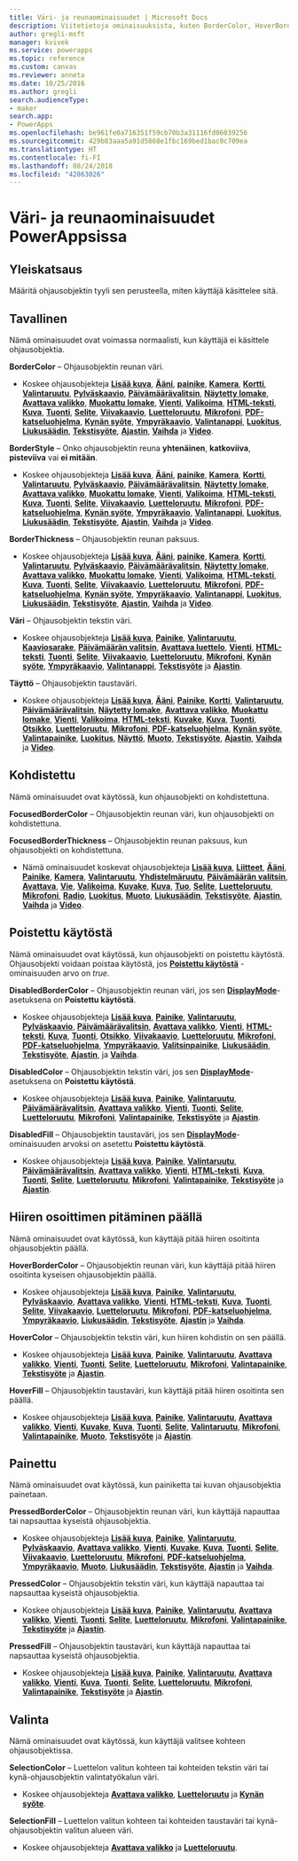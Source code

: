 ```yaml
---
title: Väri- ja reunaominaisuudet | Microsoft Docs
description: Viitetietoja ominaisuuksista, kuten BorderColor, HoverBorderColor ja PressedBorderColor
author: gregli-msft
manager: kvivek
ms.service: powerapps
ms.topic: reference
ms.custom: canvas
ms.reviewer: anneta
ms.date: 10/25/2016
ms.author: gregli
search.audienceType:
- maker
search.app:
- PowerApps
ms.openlocfilehash: be961fe0a716351f59cb70b3a31116fd06039256
ms.sourcegitcommit: 429b83aaa5a91d5868e1fbc169bed1bac0c709ea
ms.translationtype: HT
ms.contentlocale: fi-FI
ms.lasthandoff: 08/24/2018
ms.locfileid: "42863026"
---
```

# <a name="color-and-border-properties-in-powerapps"></a>Väri- ja reunaominaisuudet PowerAppsissa
## <a name="overview"></a>Yleiskatsaus
Määritä ohjausobjektin tyyli sen perusteella, miten käyttäjä käsittelee sitä.

## <a name="normal"></a>Tavallinen
Nämä ominaisuudet ovat voimassa normaalisti, kun käyttäjä ei käsittele ohjausobjektia.

**BorderColor** – Ohjausobjektin reunan väri.

* Koskee ohjausobjekteja **[Lisää kuva](control-add-picture.md)**, **[Ääni](control-audio-video.md)**, **[painike](control-button.md)**, **[Kamera](control-camera.md)**, **[Kortti](control-card.md)**, **[Valintaruutu](control-check-box.md)**, **[Pylväskaavio](control-column-line-chart.md)**, **[Päivämäärävalitsin](control-date-picker.md)**, **[Näytetty lomake](control-form-detail.md)**, **[Avattava valikko](control-drop-down.md)**, **[Muokattu lomake](control-form-detail.md)**, **[Vienti](control-export-import.md)**, **[Valikoima](control-gallery.md)**, **[HTML-teksti](control-html-text.md)**, **[Kuva](control-image.md)**, **[Tuonti](control-export-import.md)**, **[Selite](control-text-box.md)**, **[Viivakaavio](control-column-line-chart.md)**, **[Luetteloruutu](control-list-box.md)**, **[Mikrofoni](control-microphone.md)**, **[PDF-katseluohjelma](control-pdf-viewer.md)**, **[Kynän syöte](control-pen-input.md)**, **[Ympyräkaavio](control-pie-chart.md)**, **[Valintanappi](control-radio.md)**, **[Luokitus](control-rating.md)**, **[Liukusäädin](control-slider.md)**, **[Tekstisyöte](control-text-input.md)**, **[Ajastin](control-timer.md)**, **[Vaihda](control-toggle.md)** ja **[Video](control-audio-video.md)**.

**BorderStyle** – Onko ohjausobjektin reuna **yhtenäinen**, **katkoviiva**, **pisteviiva** vai **ei mitään**.

* Koskee ohjausobjekteja **[Lisää kuva](control-add-picture.md)**, **[Ääni](control-audio-video.md)**, **[painike](control-button.md)**, **[Kamera](control-camera.md)**, **[Kortti](control-card.md)**, **[Valintaruutu](control-check-box.md)**, **[Pylväskaavio](control-column-line-chart.md)**, **[Päivämäärävalitsin](control-date-picker.md)**, **[Näytetty lomake](control-form-detail.md)**, **[Avattava valikko](control-drop-down.md)**, **[Muokattu lomake](control-form-detail.md)**, **[Vienti](control-export-import.md)**, **[Valikoima](control-gallery.md)**, **[HTML-teksti](control-html-text.md)**, **[Kuva](control-image.md)**, **[Tuonti](control-export-import.md)**, **[Selite](control-text-box.md)**, **[Viivakaavio](control-column-line-chart.md)**, **[Luetteloruutu](control-list-box.md)**, **[Mikrofoni](control-microphone.md)**, **[PDF-katseluohjelma](control-pdf-viewer.md)**, **[Kynän syöte](control-pen-input.md)**, **[Ympyräkaavio](control-pie-chart.md)**, **[Valintanappi](control-radio.md)**, **[Luokitus](control-rating.md)**, **[Liukusäädin](control-slider.md)**, **[Tekstisyöte](control-text-input.md)**, **[Ajastin](control-timer.md)**, **[Vaihda](control-toggle.md)** ja **[Video](control-audio-video.md)**.

**BorderThickness** – Ohjausobjektin reunan paksuus.

* Koskee ohjausobjekteja **[Lisää kuva](control-add-picture.md)**, **[Ääni](control-audio-video.md)**, **[painike](control-button.md)**, **[Kamera](control-camera.md)**, **[Kortti](control-card.md)**, **[Valintaruutu](control-check-box.md)**, **[Pylväskaavio](control-column-line-chart.md)**, **[Päivämäärävalitsin](control-date-picker.md)**, **[Näytetty lomake](control-form-detail.md)**, **[Avattava valikko](control-drop-down.md)**, **[Muokattu lomake](control-form-detail.md)**, **[Vienti](control-export-import.md)**, **[Valikoima](control-gallery.md)**, **[HTML-teksti](control-html-text.md)**, **[Kuva](control-image.md)**, **[Tuonti](control-export-import.md)**, **[Selite](control-text-box.md)**, **[Viivakaavio](control-column-line-chart.md)**, **[Luetteloruutu](control-list-box.md)**, **[Mikrofoni](control-microphone.md)**, **[PDF-katseluohjelma](control-pdf-viewer.md)**, **[Kynän syöte](control-pen-input.md)**, **[Ympyräkaavio](control-pie-chart.md)**, **[Valintanappi](control-radio.md)**, **[Luokitus](control-rating.md)**, **[Liukusäädin](control-slider.md)**, **[Tekstisyöte](control-text-input.md)**, **[Ajastin](control-timer.md)**, **[Vaihda](control-toggle.md)** ja **[Video](control-audio-video.md)**.

**Väri** – Ohjausobjektin tekstin väri.

* Koskee ohjausobjekteja **[Lisää kuva](control-add-picture.md)**, **[Painike](control-button.md)**, **[Valintaruutu](control-check-box.md)**, **[Kaaviosarake](control-column-line-chart.md)**, **[Päivämäärän valitsin](control-date-picker.md)**, **[Avattava luettelo](control-drop-down.md)**, **[Vienti](control-export-import.md)**, **[HTML-teksti](control-html-text.md)**, **[Tuonti](control-export-import.md)**, **[Selite](control-text-box.md)**, **[Viivakaavio](control-column-line-chart.md)**, **[Luetteloruutu](control-list-box.md)**, **[Mikrofoni](control-microphone.md)**, **[Kynän syöte](control-pen-input.md)**, **[Ympyräkaavio](control-pie-chart.md)**, **[Valintanappi](control-radio.md)**, **[Tekstisyöte](control-text-input.md)** ja **[Ajastin](control-timer.md)**.

**Täyttö** – Ohjausobjektin taustaväri.

* Koskee ohjausobjekteja **[Lisää kuva](control-add-picture.md)**, **[Ääni](control-audio-video.md)**, **[Painike](control-button.md)**, **[Kortti](control-card.md)**, **[Valintaruutu](control-check-box.md)**, **[Päivämäärävalitsin](control-date-picker.md)**, **[Näytetty lomake](control-form-detail.md)**, **[Avattava valikko](control-drop-down.md)**, **[Muokattu lomake](control-form-detail.md)**, **[Vienti](control-export-import.md)**, **[Valikoima](control-gallery.md)**, **[HTML-teksti](control-html-text.md)**, **[Kuvake](control-shapes-icons.md)**, **[Kuva](control-image.md)**, **[Tuonti](control-export-import.md)**, **[Otsikko](control-text-box.md)**, **[Luetteloruutu](control-list-box.md)**, **[Mikrofoni](control-microphone.md)**, **[PDF-katseluohjelma](control-pdf-viewer.md)**, **[Kynän syöte](control-pen-input.md)**, **[Valintapainike](control-radio.md)**, **[Luokitus](control-rating.md)**, **[Näyttö](control-screen.md)**, **[Muoto](control-shapes-icons.md)**, **[Tekstisyöte](control-text-input.md)**, **[Ajastin](control-timer.md)**, **[Vaihda](control-toggle.md)** ja **[Video](control-audio-video.md)**.

## <a name="focused"></a>Kohdistettu
Nämä ominaisuudet ovat käytössä, kun ohjausobjekti on kohdistettuna.

**FocusedBorderColor** – Ohjausobjektin reunan väri, kun ohjausobjekti on kohdistettuna.

**FocusedBorderThickness** – Ohjausobjektin reunan paksuus, kun ohjausobjekti on kohdistettuna.

* Nämä ominaisuudet koskevat ohjausobjekteja **[Lisää kuva](control-add-picture.md)**, **[Liitteet](control-attachments.md)**, **[Ääni](control-audio-video.md)**, **[Painike](control-button.md)**, **[Kamera](control-camera.md)**, **[Valintaruutu](control-check-box.md)**, **[Yhdistelmäruutu](control-combo-box.md)**, **[Päivämäärän valitsin](control-date-picker.md)**, **[Avattava](control-drop-down.md)**, **[Vie](control-export-import.md)**, **[Valikoima](control-gallery.md)**, **[Kuvake](control-shapes-icons.md)**, **[Kuva](control-image.md)**, **[Tuo](control-export-import.md)**, **[Selite](control-text-box.md)**, **[Luetteloruutu](control-list-box.md)**, **[Mikrofoni](control-microphone.md)**, **[Radio](control-radio.md)**, **[Luokitus](control-rating.md)**, **[Muoto](control-shapes-icons.md)**, **[Liukusäädin](control-slider.md)**, **[Tekstisyöte](control-text-input.md)**, **[Ajastin](control-timer.md)**, **[Vaihda](control-toggle.md)** ja **[Video](control-audio-video.md)**.

## <a name="disabled"></a>Poistettu käytöstä
Nämä ominaisuudet ovat käytössä, kun ohjausobjekti on poistettu käytöstä.  Ohjausobjekti voidaan poistaa käytöstä, jos **[Poistettu käytöstä](properties-core.md)** -ominaisuuden arvo on *true*.

**DisabledBorderColor** – Ohjausobjektin reunan väri, jos sen **[DisplayMode](properties-core.md)**-asetuksena on **Poistettu käytöstä**.

* Koskee ohjausobjekteja **[Lisää kuva](control-add-picture.md)**, **[Painike](control-button.md)**, **[Valintaruutu](control-check-box.md)**, **[Pylväskaavio](control-column-line-chart.md)**, **[Päivämäärävalitsin](control-date-picker.md)**, **[Avattava valikko](control-drop-down.md)**, **[Vienti](control-export-import.md)**, **[HTML-teksti](control-html-text.md)**, **[Kuva](control-image.md)**, **[Tuonti](control-export-import.md)**, **[Otsikko](control-text-box.md)**, **[Viivakaavio](control-column-line-chart.md)**, **[Luetteloruutu](control-list-box.md)**, **[Mikrofoni](control-microphone.md)**, **[PDF-katseluohjelma](control-pdf-viewer.md)**, **[Ympyräkaavio](control-pie-chart.md)**, **[Valitsinpainike](control-radio.md)**, **[Liukusäädin](control-slider.md)**, **[Tekstisyöte](control-text-input.md)**, **[Ajastin](control-timer.md)**, ja **[Vaihda](control-toggle.md)**.

**DisabledColor** – Ohjausobjektin tekstin väri, jos sen **[DisplayMode](properties-core.md)**-asetuksena on **Poistettu käytöstä**.

* Koskee ohjausobjekteja **[Lisää kuva](control-add-picture.md)**, **[Painike](control-button.md)**, **[Valintaruutu](control-check-box.md)**, **[Päivämäärävalitsin](control-date-picker.md)**, **[Avattava valikko](control-drop-down.md)**, **[Vienti](control-export-import.md)**, **[Tuonti](control-export-import.md)**, **[Selite](control-text-box.md)**, **[Luetteloruutu](control-list-box.md)**, **[Mikrofoni](control-microphone.md)**, **[Valintapainike](control-radio.md)**, **[Tekstisyöte](control-text-input.md)** ja **[Ajastin](control-timer.md)**.

**DisabledFill** – Ohjausobjektin taustaväri, jos sen **[DisplayMode](properties-core.md)**-ominaisuuden arvoksi on asetettu **Poistettu käytöstä**.

* Koskee ohjausobjekteja **[Lisää kuva](control-add-picture.md)**, **[Painike](control-button.md)**, **[Valintaruutu](control-check-box.md)**, **[Päivämäärävalitsin](control-date-picker.md)**, **[Avattava valikko](control-drop-down.md)**, **[Vienti](control-export-import.md)**, **[HTML-teksti](control-html-text.md)**, **[Kuva](control-image.md)**, **[Tuonti](control-export-import.md)**, **[Selite](control-text-box.md)**, **[Luetteloruutu](control-list-box.md)**, **[Mikrofoni](control-microphone.md)**, **[Valintapainike](control-radio.md)**, **[Tekstisyöte](control-text-input.md)** ja **[Ajastin](control-timer.md)**.

## <a name="hover"></a>Hiiren osoittimen pitäminen päällä
Nämä ominaisuudet ovat käytössä, kun käyttäjä pitää hiiren osoitinta ohjausobjektin päällä.

**HoverBorderColor** – Ohjausobjektin reunan väri, kun käyttäjä pitää hiiren osoitinta kyseisen ohjausobjektin päällä.

* Koskee ohjausobjekteja **[Lisää kuva](control-add-picture.md)**, **[Painike](control-button.md)**, **[Valintaruutu](control-check-box.md)**, **[Pylväskaavio](control-column-line-chart.md)**, **[Avattava valikko](control-drop-down.md)**, **[Vienti](control-export-import.md)**, **[HTML-teksti](control-html-text.md)**, **[Kuva](control-image.md)**, **[Tuonti](control-export-import.md)**, **[Selite](control-text-box.md)**, **[Viivakaavio](control-column-line-chart.md)**, **[Luetteloruutu](control-list-box.md)**, **[Mikrofoni](control-microphone.md)**, **[PDF-katseluohjelma](control-pdf-viewer.md)**, **[Ympyräkaavio](control-pie-chart.md)**, **[Liukusäädin](control-slider.md)**, **[Tekstisyöte](control-text-input.md)**, **[Ajastin](control-timer.md)** ja **[Vaihda](control-toggle.md)**.

**HoverColor** – Ohjausobjektin tekstin väri, kun hiiren kohdistin on sen päällä.

* Koskee ohjausobjekteja **[Lisää kuva](control-add-picture.md)**, **[Painike](control-button.md)**, **[Valintaruutu](control-check-box.md)**, **[Avattava valikko](control-drop-down.md)**, **[Vienti](control-export-import.md)**, **[Tuonti](control-export-import.md)**, **[Selite](control-text-box.md)**, **[Luetteloruutu](control-list-box.md)**, **[Mikrofoni](control-microphone.md)**, **[Valintapainike](control-radio.md)**, **[Tekstisyöte](control-text-input.md)** ja **[Ajastin](control-timer.md)**.

**HoverFill** – Ohjausobjektin taustaväri, kun käyttäjä pitää hiiren osoitinta sen päällä.

* Koskee ohjausobjekteja **[Lisää kuva](control-add-picture.md)**, **[Painike](control-button.md)**, **[Valintaruutu](control-check-box.md)**, **[Avattava valikko](control-drop-down.md)**, **[Vienti](control-export-import.md)**, **[Kuvake](control-shapes-icons.md)**, **[Kuva](control-image.md)**, **[Tuonti](control-export-import.md)**, **[Selite](control-text-box.md)**, **[Valintaruutu](control-list-box.md)**, **[Mikrofoni](control-microphone.md)**, **[Valintapainike](control-radio.md)**, **[Muoto](control-shapes-icons.md)**, **[Tekstisyöte](control-text-input.md)** ja **[Ajastin](control-timer.md)**.

## <a name="pressed"></a>Painettu
Nämä ominaisuudet ovat käytössä, kun painiketta tai kuvan ohjausobjektia painetaan.

**PressedBorderColor** – Ohjausobjektin reunan väri, kun käyttäjä napauttaa tai napsauttaa kyseistä ohjausobjektia.

* Koskee ohjausobjekteja **[Lisää kuva](control-add-picture.md)**, **[Painike](control-button.md)**, **[Valintaruutu](control-check-box.md)**, **[Pylväskaavio](control-column-line-chart.md)**, **[Avattava valikko](control-drop-down.md)**, **[Vienti](control-export-import.md)**, **[Kuvake](control-shapes-icons.md)**, **[Kuva](control-image.md)**, **[Tuonti](control-export-import.md)**, **[Selite](control-text-box.md)**, **[Viivakaavio](control-column-line-chart.md)**, **[Luetteloruutu](control-list-box.md)**, **[Mikrofoni](control-microphone.md)**, **[PDF-katseluohjelma](control-pdf-viewer.md)**, **[Ympyräkaavio](control-pie-chart.md)**, **[Muoto](control-shapes-icons.md)**, **[Liukusäädin](control-slider.md)**, **[Tekstisyöte](control-text-input.md)**, **[Ajastin](control-timer.md)** ja **[Vaihda](control-toggle.md)**.

**PressedColor** – Ohjausobjektin tekstin väri, kun käyttäjä napauttaa tai napsauttaa kyseistä ohjausobjektia.

* Koskee ohjausobjekteja **[Lisää kuva](control-add-picture.md)**, **[Painike](control-button.md)**, **[Valintaruutu](control-check-box.md)**, **[Avattava valikko](control-drop-down.md)**, **[Vienti](control-export-import.md)**, **[Tuonti](control-export-import.md)**, **[Selite](control-text-box.md)**, **[Luetteloruutu](control-list-box.md)**, **[Mikrofoni](control-microphone.md)**, **[Valintapainike](control-radio.md)**, **[Tekstisyöte](control-text-input.md)** ja **[Ajastin](control-timer.md)**.

**PressedFill** – Ohjausobjektin taustaväri, kun käyttäjä napauttaa tai napsauttaa kyseistä ohjausobjektia.

* Koskee ohjausobjekteja **[Lisää kuva](control-add-picture.md)**, **[Painike](control-button.md)**, **[Valintaruutu](control-check-box.md)**, **[Avattava valikko](control-drop-down.md)**, **[Vienti](control-export-import.md)**, **[Kuva](control-image.md)**, **[Tuonti](control-export-import.md)**, **[Selite](control-text-box.md)**, **[Luetteloruutu](control-list-box.md)**, **[Mikrofoni](control-microphone.md)**, **[Valintapainike](control-radio.md)**, **[Tekstisyöte](control-text-input.md)** ja **[Ajastin](control-timer.md)**.

## <a name="selection"></a>Valinta
Nämä ominaisuudet ovat käytössä, kun käyttäjä valitsee kohteen ohjausobjektissa.

**SelectionColor** – Luettelon valitun kohteen tai kohteiden tekstin väri tai kynä-ohjausobjektin valintatyökalun väri.

* Koskee ohjausobjekteja **[Avattava valikko](control-drop-down.md)**, **[Luetteloruutu](control-list-box.md)** ja **[Kynän syöte](control-pen-input.md)**.

**SelectionFill** – Luettelon valitun kohteen tai kohteiden taustaväri tai kynä-ohjausobjektin valitun alueen väri.

* Koskee ohjausobjekteja **[Avattava valikko](control-drop-down.md)** ja **[Luetteloruutu](control-list-box.md)**.

